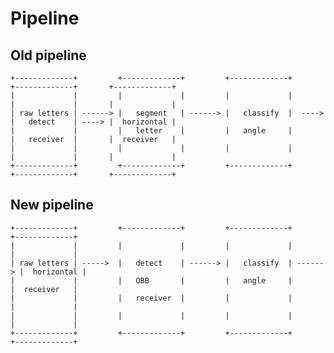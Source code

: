 # Pipeline
## Old pipeline
    +-------------+         +-------------+         +-------------+        +-------------+       +-------------+
    |             |         |             |         |             |        |             |       |             |
    | raw letters | ------> |   segment   | ------> |   classify  |  ----> |   detect    | ----> |  horizontal |
    |             |         |   letter    |         |   angle     |        |   receiver  |       |  receiver   |
    |             |         |             |         |             |        |             |       |             |
    +-------------+         +-------------+         +-------------+        +-------------+       +-------------+

## New pipeline
    +-------------+         +-------------+         +-------------+         +-------------+
    |             |         |             |         |             |         |             |
    | raw letters | ----->  |   detect    | ------> |   classify  | ------> |  horizontal |
    |             |         |   OBB       |         |   angle     |         |  receiver   |
    |             |         |   receiver  |         |             |         |             |
    |             |         |             |         |             |         |             |
    +-------------+         +-------------+         +-------------+         +-------------+